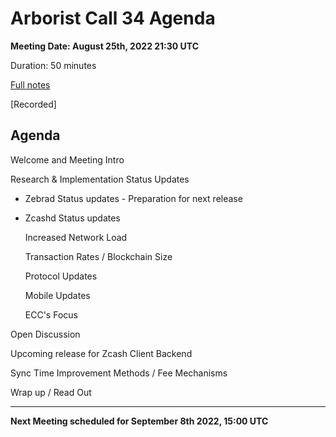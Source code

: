 # Arborist Call 34 Agenda
**Meeting Date: August 25th, 2022 21:30 UTC**

Duration: 50 minutes

[Full notes](https://github.com/ZcashCommunityGrants/arboretum-notes/blob/main/AllArboristCallNotes/Arborist%20Call%2034-Notes.md)

[Recorded]


## Agenda

Welcome and Meeting Intro

Research & Implementation Status Updates

+ Zebrad Status updates - Preparation for next release 


+ Zcashd Status updates

   Increased Network Load

   Transaction Rates / Blockchain Size 

   Protocol Updates 

   Mobile Updates

   ECC's Focus 


   

Open Discussion

   Upcoming release for Zcash Client Backend

   Sync Time Improvement Methods / Fee Mechanisms 
   

Wrap up / Read Out

___

**Next Meeting scheduled for September 8th 2022, 15:00 UTC**
